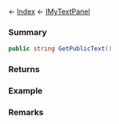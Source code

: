 ← [Index](Api-Index) ← [IMyTextPanel](Sandbox.ModAPI.Ingame.IMyTextPanel)

### Summary

```csharp
public string GetPublicText()
```

### Returns

### Example

### Remarks

